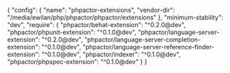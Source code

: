 {
    "config": {
        "name": "phpactor-extensions",
        "vendor-dir": "\/media\/ewilan\/php\/phpactor\/phpactor\/extensions"
    },
    "minimum-stability": "dev",
    "require": {
        "phpactor\/behat-extension": "^0.2.0@dev",
        "phpactor\/phpunit-extension": "^0.1.0@dev",
        "phpactor\/language-server-extension": "^0.2.0@dev",
        "phpactor\/language-server-completion-extension": "^0.1.0@dev",
        "phpactor\/language-server-reference-finder-extension": "^0.1.0@dev",
        "phpactor\/indexer": "^0.1.0@dev",
        "phpactor\/phpspec-extension": "^0.1.0@dev"
    }
}
